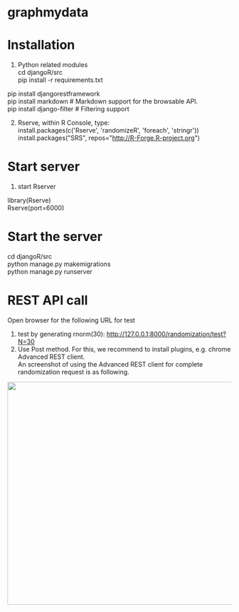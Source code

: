 # graphmydata

# Installation
1. Python related modules   
cd djangoR/src  
pip install -r requirements.txt  

pip install djangorestframework  
pip install markdown       # Markdown support for the browsable API.  
pip install django-filter  # Filtering support  

2. Rserve, within R Console, type:  
install.packages(c('Rserve', 'randomizeR', 'foreach', 'stringr'))  
install.packages("SRS", repos="http://R-Forge.R-project.org")  

# Start server  
1. start Rserver  

library(Rserve)  
Rserve(port=6000)  

# Start the server  
cd djangoR/src  
python manage.py makemigrations  
python manage.py runserver  

# REST API call
Open browser for the following URL for test  
1. test by generating rnorm(30): http://127.0.0.1:8000/randomization/test?N=30  
2. Use Post method. For this, we recommend to install plugins, e.g. chrome Advanced REST client.  
An screenshot of using the Advanced REST client for complete randomization request is as following.   
<img src="https://raw.githubusercontent.com/nickytong/drexplorer/master/inst/doc/new.jpg" align="center" height="500" width="800"/>